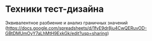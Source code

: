 # Техники тест-дизайна
Эквивалентное разбиение и анализ граничных значений 
 (https://docs.google.com/spreadsheets/d/1fvE9dr8ju4CwQERuvOD-GBtDMUmOyY7aLhMtH9ExkGk/edit?usp=sharing)

